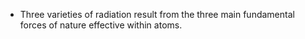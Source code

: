 

- Three varieties of radiation result from the three main fundamental forces of nature effective within atoms.	